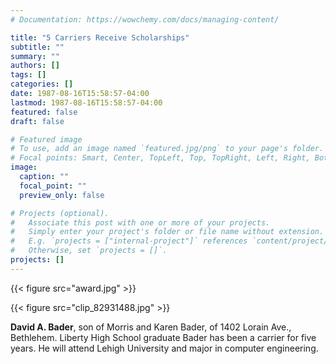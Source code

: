 ```yaml
---
# Documentation: https://wowchemy.com/docs/managing-content/

title: "5 Carriers Receive Scholarships"
subtitle: ""
summary: ""
authors: []
tags: []
categories: []
date: 1987-08-16T15:58:57-04:00
lastmod: 1987-08-16T15:58:57-04:00
featured: false
draft: false

# Featured image
# To use, add an image named `featured.jpg/png` to your page's folder.
# Focal points: Smart, Center, TopLeft, Top, TopRight, Left, Right, BottomLeft, Bottom, BottomRight.
image:
  caption: ""
  focal_point: ""
  preview_only: false

# Projects (optional).
#   Associate this post with one or more of your projects.
#   Simply enter your project's folder or file name without extension.
#   E.g. `projects = ["internal-project"]` references `content/project/deep-learning/index.md`.
#   Otherwise, set `projects = []`.
projects: []
---
```


{{< figure src="award.jpg" >}}

{{< figure src="clip_82931488.jpg" >}}

**David A. Bader**, son of Morris and Karen Bader, of 1402 Lorain Ave., Bethlehem. Liberty High School graduate Bader has been a carrier for five years. He will attend Lehigh University and major in computer engineering.
